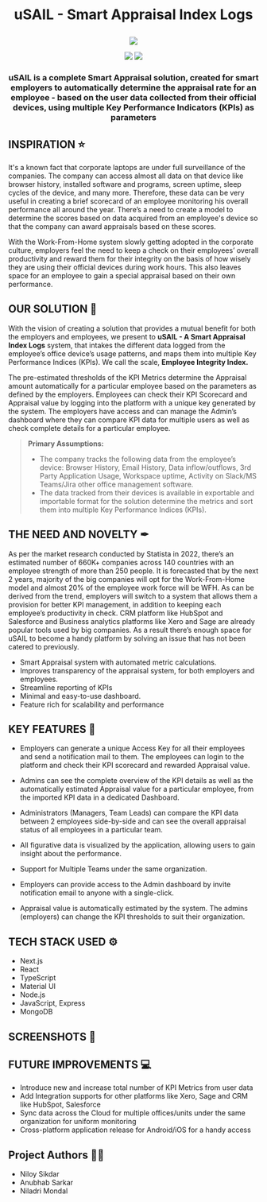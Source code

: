 # <p align = "center"> uSAIL - Smart Appraisal Index Logs </p>

<p align="center">
  <img src="https://i.pinimg.com/originals/4d/d9/46/4dd946d658c8ab10644072b17ccb2fe3.jpg">
 </p>
<p align="center">
<img src="https://forthebadge.com/images/badges/built-with-love.svg">
<img src="https://forthebadge.com/images/badges/powered-by-responsibility.svg">  
</p>

### <p align = "center"> uSAIL is a complete Smart Appraisal solution, created for smart employers to automatically determine the appraisal rate for an employee - based on the user data collected from their official devices, using multiple Key Performance Indicators (KPIs) as parameters</p>

## INSPIRATION ⭐

It's a known fact that corporate laptops are under full surveillance of the companies. The company can access almost all data on that device like browser history, installed software and programs, screen uptime, sleep cycles of the device, and many more. Therefore, these data can be very useful in creating a brief scorecard of an employee monitoring his overall performance all around the year. There’s a need to create a model to determine the scores based on data acquired from an employee's device so that the company can award appraisals based on these scores.

With the Work-From-Home system slowly getting adopted in the corporate culture, employers feel the need to keep a check on their employees’ overall productivity and reward them for their integrity on the basis of how wisely they are using their official devices during work hours. This also leaves space for an employee to gain a special appraisal based on their own performance.

## OUR SOLUTION 📌

With the vision of creating a solution that provides a mutual benefit for both the employers and employees, we present to **uSAIL - A Smart Appraisal Index Logs** system, that intakes the different data logged from the employee’s office device’s usage patterns, and maps them into multiple Key Performance Indices (KPIs). We call the scale, **Employee Integrity Index.**

The pre-estimated thresholds of the KPI Metrics determine the Appraisal amount automatically for a particular employee based on the parameters as defined by the employers. Employees can check their KPI Scorecard and Appraisal value by logging into the platform with a unique key generated by the system. The employers have access and can manage the Admin’s dashboard where they can compare KPI data for multiple users as well as check complete details for a particular employee.

> **Primary Assumptions:**
>
> - The company tracks the following data from the employee’s device: Browser History, Email History, Data inflow/outflows, 3rd Party Application Usage, Workspace uptime, Activity on Slack/MS Teams/Jira other office management software.
> - The data tracked from their devices is available in exportable and importable format for the solution determine the metrics and sort them into multiple Key Performance Indices (KPIs).

## THE NEED AND NOVELTY ✒
As per the market research conducted by  Statista in 2022, there’s an estimated number of 660K+ companies across 140 countries with an employee strength of more than 250 people.
It is forecasted that by the next 2 years, majority of the big companies will opt for the Work-From-Home model and almost 20% of the employee work force will be WFH. 
As can be derived from the trend, employers will switch to a system that allows them a provision for better KPI management, in addition to keeping each employee’s productivity in check. CRM platform like HubSpot and Salesforce and Business analytics platforms like Xero and Sage are already popular tools used by big companies. As a result there’s enough space for uSAIL to become a handy platform by solving an issue that has not been catered to previously.

* Smart Appraisal system with automated metric calculations. 
* Improves transparency of the appraisal system, for both employers and employees.
* Streamline reporting of KPIs 
* Minimal and easy-to-use dashboard.
* Feature rich for scalability and performance 

## KEY FEATURES 📝
* Employers can generate a unique Access Key for all their employees and send a notification mail to them. The employees can login to the platform and check their KPI scorecard and rewarded Appraisal value.

* Admins can see the complete overview of the KPI details as well as the automatically estimated Appraisal value for a particular employee, from the imported KPI data in a dedicated Dashboard. 

* Administrators (Managers, Team Leads) can compare the KPI data between 2 employees side-by-side and can see the overall appraisal status of all employees in a particular team.

* All figurative data is visualized by the application, allowing users to gain insight about the performance.

* Support for Multiple Teams under the same organization. 

* Employers can provide access to the Admin dashboard by invite notification email to anyone with a single-click.

* Appraisal value is automatically estimated by the system. The admins (employers) can change the KPI thresholds to suit their organization. 


## TECH STACK USED ⚙

- Next.js
- React
- TypeScript
- Material UI
- Node.js
- JavaScript, Express
- MongoDB

## SCREENSHOTS 👀

## FUTURE IMPROVEMENTS 💻

- Introduce new and increase total number of KPI Metrics from user data
- Add Integration supports for other platforms like Xero, Sage and CRM like HubSpot, Salesforce
- Sync data across the Cloud for multiple offices/units under the same organization for uniform monitoring
- Cross-platform application release for Android/iOS for a handy access

## Project Authors 👨‍💻

- Niloy Sikdar
- Anubhab Sarkar
- Niladri Mondal
